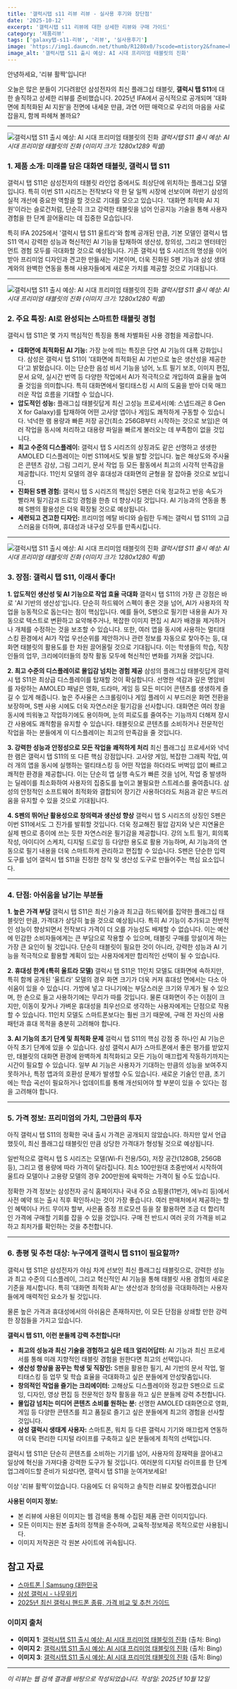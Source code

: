 ```yaml
---
title: '갤럭시탭 s11 리뷰 리뷰 - 실사용 후기와 장단점'
date: '2025-10-12'
excerpt: '갤럭시탭 s11 리뷰에 대한 상세한 리뷰와 구매 가이드'
category: '제품리뷰'
tags: ['galaxy탭-s11-리뷰', '리뷰', '실사용후기']
image: 'https://img1.daumcdn.net/thumb/R1280x0/?scode=mtistory2&fname=https://blog.kakaocdn.net/dn/cQO4BV/btsN6221j0X/KXmZkOIAfhKTPlGGJE3OQk/img.png'
image_alt: '갤럭시탭 S11 출시 예상: AI 시대 프리미엄 태블릿의 진화'
---
```


안녕하세요, '리뷰 활짝'입니다!

오늘은 많은 분들이 기다려왔던 삼성전자의 최신 플래그십 태블릿, **갤럭시 탭 S11**에 대한 솔직하고 상세한 리뷰를 준비했습니다. 2025년 IFA에서 공식적으로 공개되며 '대화면에 최적화된 AI 지원'을 전면에 내세운 만큼, 과연 어떤 매력으로 우리의 마음을 사로잡을지, 함께 파헤쳐 볼까요?

---

![갤럭시탭 S11 출시 예상: AI 시대 프리미엄 태블릿의 진화](https://img1.daumcdn.net/thumb/R1280x0/?scode=mtistory2&fname=https://blog.kakaocdn.net/dn/cQO4BV/btsN6221j0X/KXmZkOIAfhKTPlGGJE3OQk/img.png)
*갤럭시탭 S11 출시 예상: AI 시대 프리미엄 태블릿의 진화*
*(이미지 크기: 1280x1289 픽셀)*

### 1. 제품 소개: 미래를 담은 대화면 태블릿, 갤럭시 탭 S11

갤럭시 탭 S11은 삼성전자의 태블릿 라인업 중에서도 최상단에 위치하는 플래그십 모델입니다. 특히 이번 S11 시리즈는 전작보다 약 한 달 일찍 시장에 선보이며 하반기 삼성의 실적 개선에 중요한 역할을 할 것으로 기대를 모으고 있습니다. '대화면 최적화 AI 지원'이라는 슬로건처럼, 단순히 크고 강력한 태블릿을 넘어 인공지능 기술을 통해 사용자 경험을 한 단계 끌어올리는 데 집중한 모습입니다.

특히 IFA 2025에서 '갤럭시 탭 S11 울트라'와 함께 공개된 만큼, 기본 모델인 갤럭시 탭 S11 역시 강력한 성능과 혁신적인 AI 기능을 탑재하여 생산성, 창의성, 그리고 엔터테인먼트 경험 모두를 극대화할 것으로 예상됩니다. 기존 갤럭시 탭 S 시리즈의 명성을 이어받아 프리미엄 디자인과 견고한 만듦새는 기본이며, 더욱 진화된 S펜 기능과 삼성 생태계와의 완벽한 연동을 통해 사용자들에게 새로운 가치를 제공할 것으로 기대됩니다.

---

![갤럭시탭 S11 출시 예상: AI 시대 프리미엄 태블릿의 진화](https://img1.daumcdn.net/thumb/R1280x0/?scode=mtistory2&fname=https://blog.kakaocdn.net/dn/oQOnH/btsN5JwG3MY/jqEYQ9i4DFY7854wKJDbL0/img.png)
*갤럭시탭 S11 출시 예상: AI 시대 프리미엄 태블릿의 진화*
*(이미지 크기: 1280x1280 픽셀)*

### 2. 주요 특징: AI로 완성되는 스마트한 태블릿 경험

갤럭시 탭 S11은 몇 가지 핵심적인 특징을 통해 차별화된 사용 경험을 제공합니다.

*   **대화면에 최적화된 AI 기능:** 가장 눈에 띄는 특징은 단연 AI 기능의 대폭 강화입니다. 삼성은 갤럭시 탭 S11이 '대화면에 최적화된 AI 기반으로 높은 생산성을 제공한다'고 밝혔습니다. 이는 단순한 음성 비서 기능을 넘어, 노트 필기 보조, 이미지 편집, 문서 요약, 실시간 번역 등 다양한 작업에서 AI가 적극적으로 개입하여 효율을 높여줄 것임을 의미합니다. 특히 대화면에서 멀티태스킹 시 AI의 도움을 받아 더욱 매끄러운 작업 흐름을 기대할 수 있습니다.
*   **압도적인 성능:** 플래그십 태블릿답게 최신 고성능 프로세서(예: 스냅드래곤 8 Gen X for Galaxy)를 탑재하여 어떤 고사양 앱이나 게임도 쾌적하게 구동할 수 있습니다. 넉넉한 램 용량과 빠른 저장 공간(최소 256GB부터 시작하는 것으로 보임)은 여러 작업을 동시에 처리하고 대용량 파일을 빠르게 불러오는 데 부족함이 없을 것입니다.
*   **최고 수준의 디스플레이:** 갤럭시 탭 S 시리즈의 상징과도 같은 선명하고 생생한 AMOLED 디스플레이는 이번 S11에서도 빛을 발할 것입니다. 높은 해상도와 주사율은 콘텐츠 감상, 그림 그리기, 문서 작업 등 모든 활동에서 최고의 시각적 만족감을 제공합니다. 11인치 모델의 경우 휴대성과 대화면의 균형을 잘 잡아줄 것으로 보입니다.
*   **진화된 S펜 경험:** 갤럭시 탭 S 시리즈의 핵심인 S펜은 더욱 정교하고 반응 속도가 빨라져 필기감과 드로잉 경험을 한층 더 향상시킬 것입니다. AI 기능과의 연동을 통해 S펜의 활용성은 더욱 확장될 것으로 예상됩니다.
*   **세련되고 견고한 디자인:** 프리미엄 메탈 바디와 슬림한 두께는 갤럭시 탭 S11의 고급스러움을 더하며, 휴대성과 내구성 모두를 만족시킵니다.

---

![갤럭시탭 S11 출시 예상: AI 시대 프리미엄 태블릿의 진화](https://img1.daumcdn.net/thumb/R1280x0/?scode=mtistory2&fname=https://blog.kakaocdn.net/dn/y6j3F/btsN7SZG1Dw/aEb0Cvm9gWdFmYtnTky2tK/img.png)
*갤럭시탭 S11 출시 예상: AI 시대 프리미엄 태블릿의 진화*
*(이미지 크기: 1280x1280 픽셀)*

### 3. 장점: 갤럭시 탭 S11, 이래서 좋다!

**1. 압도적인 생산성 및 AI 기능으로 작업 효율 극대화**
갤럭시 탭 S11의 가장 큰 강점은 바로 'AI 기반의 생산성'입니다. 단순히 하드웨어 스펙이 좋은 것을 넘어, AI가 사용자의 작업을 능동적으로 돕는다는 점이 핵심입니다. 예를 들어, S펜으로 필기한 내용을 AI가 자동으로 텍스트로 변환하고 요약해주거나, 복잡한 이미지 편집 시 AI가 배경을 제거하거나 개체를 수정하는 것을 보조할 수 있습니다. 또한, 여러 앱을 동시에 사용하는 멀티태스킹 환경에서 AI가 작업 우선순위를 제안하거나 관련 정보를 자동으로 찾아주는 등, 대화면 태블릿의 활용도를 한 차원 끌어올릴 것으로 기대됩니다. 이는 학생들의 학습, 직장인들의 업무, 크리에이터들의 창작 활동 모두에 혁신적인 변화를 가져올 것입니다.

**2. 최고 수준의 디스플레이로 몰입감 넘치는 경험 제공**
삼성의 플래그십 태블릿답게 갤럭시 탭 S11은 최상급 디스플레이를 탑재할 것이 확실합니다. 선명한 색감과 깊은 명암비를 자랑하는 AMOLED 패널은 영화, 드라마, 게임 등 모든 미디어 콘텐츠를 생생하게 즐길 수 있게 해줍니다. 높은 주사율은 스크롤링이나 게임 플레이 시 부드러운 화면 전환을 보장하며, S펜 사용 시에도 더욱 자연스러운 필기감을 선사합니다. 대화면은 여러 창을 동시에 띄워놓고 작업하기에도 용이하며, 눈의 피로도를 줄여주는 기능까지 더해져 장시간 사용에도 쾌적함을 유지할 수 있습니다. 태블릿으로 콘텐츠를 소비하거나 전문적인 작업을 하는 분들에게 이 디스플레이는 최고의 만족감을 줄 것입니다.

**3. 강력한 성능과 안정성으로 모든 작업을 쾌적하게 처리**
최신 플래그십 프로세서와 넉넉한 램은 갤럭시 탭 S11의 또 다른 핵심 강점입니다. 고사양 게임, 복잡한 그래픽 작업, 여러 개의 앱을 동시에 실행하는 멀티태스킹 등 어떤 작업을 하더라도 버벅임 없이 빠르고 쾌적한 환경을 제공합니다. 이는 단순히 앱 실행 속도가 빠른 것을 넘어, 작업 중 발생하는 딜레이를 최소화하여 사용자의 집중도를 높이고 불필요한 스트레스를 줄여줍니다. 삼성의 안정적인 소프트웨어 최적화와 결합되어 장기간 사용하더라도 처음과 같은 부드러움을 유지할 수 있을 것으로 기대됩니다.

**4. S펜의 뛰어난 활용성으로 창의력과 생산성 향상**
갤럭시 탭 S 시리즈의 상징인 S펜은 이번 S11에서도 그 진가를 발휘할 것입니다. 더욱 정교해진 필압 감지와 낮은 지연율은 실제 펜으로 종이에 쓰는 듯한 자연스러운 필기감을 제공합니다. 강의 노트 필기, 회의록 작성, 아이디어 스케치, 디지털 드로잉 등 다양한 용도로 활용 가능하며, AI 기능과의 연동으로 필기 내용을 더욱 스마트하게 관리하고 편집할 수 있습니다. S펜은 단순한 입력 도구를 넘어 갤럭시 탭 S11을 진정한 창작 및 생산성 도구로 만들어주는 핵심 요소입니다.

---
### 4. 단점: 아쉬움을 남기는 부분들

**1. 높은 가격 부담**
갤럭시 탭 S11은 최신 기술과 최고급 하드웨어를 집약한 플래그십 태블릿인 만큼, 가격대가 상당히 높을 것으로 예상됩니다. 특히 AI 기능이 추가되고 전반적인 성능이 향상되면서 전작보다 가격이 더 오를 가능성도 배제할 수 없습니다. 이는 예산에 민감한 소비자들에게는 큰 부담으로 작용할 수 있으며, 태블릿 구매를 망설이게 하는 가장 큰 요인이 될 것입니다. 단순히 태블릿이 필요한 것이 아니라, 강력한 성능과 AI 기능을 적극적으로 활용할 계획이 있는 사용자에게만 합리적인 선택이 될 수 있습니다.

**2. 휴대성 한계 (특히 울트라 모델)**
갤럭시 탭 S11은 11인치 모델도 대화면에 속하지만, 특히 함께 공개된 '울트라' 모델의 경우 화면 크기가 더욱 커져 휴대성 면에서는 다소 아쉬움이 있을 수 있습니다. 가방에 넣고 다니기에는 부담스러운 크기와 무게가 될 수 있으며, 한 손으로 들고 사용하기에는 무리가 따를 것입니다. 물론 대화면이 주는 이점이 크지만, 이동이 잦거나 가벼운 휴대성을 최우선으로 생각하는 사용자에게는 단점으로 작용할 수 있습니다. 11인치 모델도 스마트폰보다는 훨씬 크기 때문에, 구매 전 자신의 사용 패턴과 휴대 목적을 충분히 고려해야 합니다.

**3. AI 기능의 초기 단계 및 최적화 문제**
갤럭시 탭 S11의 핵심 강점 중 하나인 AI 기능은 아직 초기 단계에 있을 수 있습니다. 삼성 갤럭시 AI가 스마트폰에서 좋은 평가를 받았지만, 태블릿의 대화면 환경에 완벽하게 최적화되고 모든 기능이 매끄럽게 작동하기까지는 시간이 필요할 수 있습니다. 일부 AI 기능은 사용자가 기대하는 만큼의 성능을 보여주지 못하거나, 특정 앱과의 호환성 문제가 발생할 수도 있습니다. 새로운 기술인 만큼, 초기에는 학습 곡선이 필요하거나 업데이트를 통해 개선되어야 할 부분이 있을 수 있다는 점을 고려해야 합니다.

---
### 5. 가격 정보: 프리미엄의 가치, 그만큼의 투자

아직 갤럭시 탭 S11의 정확한 국내 출시 가격은 공개되지 않았습니다. 하지만 앞서 언급했듯이, 최신 플래그십 태블릿인 만큼 상당한 가격대가 형성될 것으로 예상됩니다.

일반적으로 갤럭시 탭 S 시리즈는 모델(Wi-Fi 전용/5G), 저장 공간(128GB, 256GB 등), 그리고 램 용량에 따라 가격이 달라집니다. 최소 100만원대 초중반에서 시작하여 울트라 모델이나 고용량 모델의 경우 200만원에 육박하는 가격이 될 수도 있습니다.

정확한 가격 정보는 삼성전자 공식 홈페이지나 국내 주요 쇼핑몰(11번가, 에누리 등)에서 사전 예약 또는 출시 직후 확인하시는 것이 가장 좋습니다. 여러 판매처에서 제공하는 할인 혜택이나 카드 무이자 할부, 사은품 증정 프로모션 등을 잘 활용하면 조금 더 합리적인 가격에 구매할 기회를 잡을 수 있을 것입니다. 구매 전 반드시 여러 곳의 가격을 비교하고 최저가를 확인하는 것을 추천합니다.

---
### 6. 총평 및 추천 대상: 누구에게 갤럭시 탭 S11이 필요할까?

갤럭시 탭 S11은 삼성전자가 야심 차게 선보인 최신 플래그십 태블릿으로, 강력한 성능과 최고 수준의 디스플레이, 그리고 혁신적인 AI 기능을 통해 태블릿 사용 경험의 새로운 기준을 제시합니다. 특히 '대화면 최적화 AI'는 생산성과 창의성을 극대화하려는 사용자들에게 매력적인 요소가 될 것입니다.

물론 높은 가격과 휴대성에서의 아쉬움은 존재하지만, 이 모든 단점을 상쇄할 만한 강력한 장점들을 가지고 있습니다.

**갤럭시 탭 S11, 이런 분들께 강력 추천합니다!**

*   **최고의 성능과 최신 기술을 경험하고 싶은 테크 얼리어답터:** AI 기능과 최신 프로세서를 통해 미래 지향적인 태블릿 경험을 원한다면 최고의 선택입니다.
*   **생산성 향상을 꿈꾸는 학생 및 직장인:** S펜을 활용한 필기, AI 기반의 문서 작업, 멀티태스킹 등 업무 및 학습 효율을 극대화하고 싶은 분들에게 안성맞춤입니다.
*   **창의적인 작업을 즐기는 크리에이터:** 고해상도 디스플레이와 정교한 S펜으로 드로잉, 디자인, 영상 편집 등 전문적인 창작 활동을 하고 싶은 분들께 강력 추천합니다.
*   **몰입감 넘치는 미디어 콘텐츠 소비를 원하는 분:** 선명한 AMOLED 대화면으로 영화, 게임 등 다양한 콘텐츠를 최고 품질로 즐기고 싶은 분들에게 최고의 경험을 선사할 것입니다.
*   **삼성 갤럭시 생태계 사용자:** 스마트폰, 워치 등 다른 갤럭시 기기와 매끄럽게 연동하여 더욱 편리한 디지털 라이프를 구축하고 싶은 분들에게 최적의 선택입니다.

갤럭시 탭 S11은 단순히 콘텐츠를 소비하는 기기를 넘어, 사용자의 잠재력을 끌어내고 일상에 혁신을 가져다줄 강력한 도구가 될 것입니다. 여러분의 디지털 라이프를 한 단계 업그레이드할 준비가 되셨다면, 갤럭시 탭 S11을 눈여겨보세요!

이상 '리뷰 활짝'이었습니다. 다음에도 더 유익하고 솔직한 리뷰로 찾아뵙겠습니다!


**사용된 이미지 정보:**
- 본 리뷰에 사용된 이미지는 웹 검색을 통해 수집된 제품 관련 이미지입니다.
- 모든 이미지는 원본 출처의 정책을 준수하며, 교육적·정보제공 목적으로만 사용됩니다.
- 이미지 저작권은 각 원본 사이트에 귀속됩니다.



## 참고 자료

- [스마트폰 | Samsung 대한민국](https://www.samsung.com/sec/smartphones/?msockid=21e89fd628c9669339c2895529d667f7)
- [삼성 갤럭시 - 나무위키](https://namu.wiki/w/삼성+갤럭시)
- [2025년 최신 갤럭시 핸드폰 종류, 가격 비교 및 추천 가이드](https://www.ajd.co.kr/contents/basic-tip/detail/2025년_최신_갤럭시_핸드폰_종류,_가격_비교_및_추천_가이드-63157)

### 이미지 출처
- **이미지 1**: [갤럭시탭 S11 출시 예상: AI 시대 프리미엄 태블릿의 진화](https://img1.daumcdn.net/thumb/R1280x0/?scode=mtistory2&fname=https://blog.kakaocdn.net/dn/cQO4BV/btsN6221j0X/KXmZkOIAfhKTPlGGJE3OQk/img.png) (출처: Bing)
- **이미지 2**: [갤럭시탭 S11 출시 예상: AI 시대 프리미엄 태블릿의 진화](https://img1.daumcdn.net/thumb/R1280x0/?scode=mtistory2&fname=https://blog.kakaocdn.net/dn/oQOnH/btsN5JwG3MY/jqEYQ9i4DFY7854wKJDbL0/img.png) (출처: Bing)
- **이미지 3**: [갤럭시탭 S11 출시 예상: AI 시대 프리미엄 태블릿의 진화](https://img1.daumcdn.net/thumb/R1280x0/?scode=mtistory2&fname=https://blog.kakaocdn.net/dn/y6j3F/btsN7SZG1Dw/aEb0Cvm9gWdFmYtnTky2tK/img.png) (출처: Bing)


---
*이 리뷰는 웹 검색 결과를 바탕으로 작성되었습니다.*
*작성일: 2025년 10월 12일*

